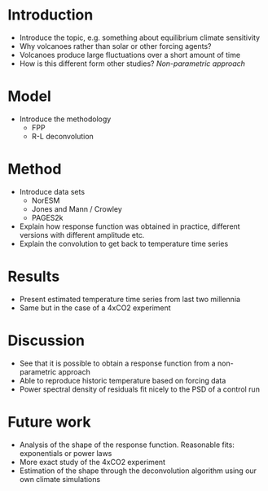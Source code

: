 # Introduction

-	Introduce the topic, e.g. something about equilibrium climate sensitivity
-   Why volcanoes rather than solar or other forcing agents?
-	Volcanoes produce large fluctuations over a short amount of time
-	How is this different form other studies? *Non-parametric approach*

# Model

-	Introduce the methodology
    -	FPP
    -	R-L deconvolution

# Method

-	Introduce data sets
    -   NorESM
    -   Jones and Mann / Crowley
    -   PAGES2k
-	Explain how response function was obtained in practice, different versions
    with different amplitude etc.
-   Explain the convolution to get back to temperature time series

# Results

-	Present estimated temperature time series from last two millennia
-	Same but in the case of a 4xCO2 experiment

# Discussion

-	See that it is possible to obtain a response function from a non-parametric approach
-	Able to reproduce historic temperature based on forcing data
-	Power spectral density of residuals fit nicely to the PSD of a control run

# Future work

-   Analysis of the shape of the response function. Reasonable fits:
    exponentials or power laws
-   More exact study of the 4xCO2 experiment
-   Estimation of the shape through the deconvolution algorithm using our own
    climate simulations
